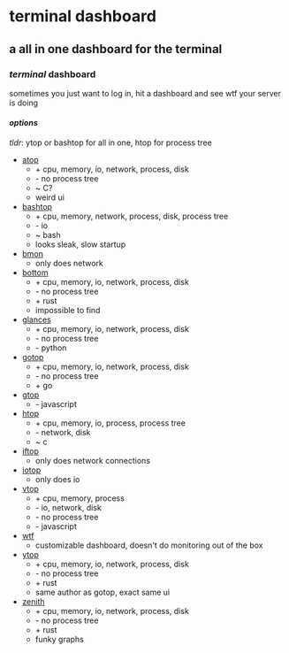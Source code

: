 # terminal dashboard

## a all in one dashboard for the terminal


### _terminal_ dashboard

sometimes you just want to log in, hit a dashboard and see wtf your server is doing

#### _options_

_tldr_: ytop or bashtop for all in one, htop for process tree

- [atop][atop]
  - \+ cpu, memory, io, network, process, disk
  - \- no process tree
  - ~ C?
  - weird ui
- [bashtop][bashtop]
  - \+ cpu, memory, network, process, disk, process tree
  - \- io
  - ~ bash
  - looks sleak, slow startup
- [bmon][bmon]
  - only does network
- [bottom][bottom]
  - \+ cpu, memory, io, network, process, disk
  - \- no process tree
  - \+ rust
  - impossible to find
- [glances][glances]
  - \+ cpu, memory, io, network, process, disk
  - \- no process tree
  - \- python
- [gotop][gotop]
  - \+ cpu, memory, io, network, process, disk
  - \- no process tree
  - \+ go
- [gtop][gtop]
  - \- javascript
- [htop][htop]
  - \+ cpu, memory, io, process, process tree
  - \- network, disk
  - \~ c
- [iftop][iftop]
  - only does network connections
- [iotop][iotop]
  - only does io
- [vtop][vtop]
  - \+ cpu, memory, process
  - \- io, network, disk
  - \- no process tree
  - \- javascript
- [wtf][wtf]
  - customizable dashboard, doesn't do monitoring out of the box
- [ytop][ytop]
  - \+ cpu, memory, io, network, process, disk
  - \- no process tree
  - \+ rust
  - same author as gotop, exact same ui
- [zenith][zenith]
  - \+ cpu, memory, io, network, process, disk
  - \- no process tree
  - \+ rust
  - funky graphs

[atop]: https://www.atoptool.nl/
[bashtop]: https://github.com/aristocratos/bashtop
[bmon]: https://github.com/tgraf/bmon
[bottom]: https://github.com/ClementTsang/bottom
[glances]: https://github.com/nicolargo/glances
[gotop]: https://github.com/xxxserxxx/gotop
[gtop]: https://github.com/aksakalli/gtop
[htop]: https://github.com/hishamhm/htop
[iftop]: http://www.ex-parrot.com/pdw/iftop/
[iotop]: https://github.com/analogue/iotop
[vtop]: https://github.com/MrRio/vtop
[wtf]: https://github.com/wtfutil/wtf
[ytop]: https://github.com/cjbassi/ytop
[zenith]: https://github.com/bvaisvil/zenith
